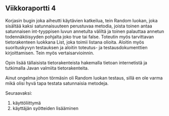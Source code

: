 ## Viikkoraportti 4

Korjasin bugin joka aiheutti käytävien katkeilua, tein Random luokan, joka sisältää kaksi satunnaisuuteen perustuvaa metodia, joista toinen antaa satunnaisen int-tyyppisen luvun annetulta väliltä ja toinen palauttaa annetun todennäköisyyden pohjalta joko true tai false. Toteutin myös tarvittavan tietorakenteen luokkana List, joka toimii listana olioita. Aloitin myös suorituskyvyn testauksen ja aloitin toteutus- ja testausdokumenttien kirjoittamisen. Tein myös vertaisarvioinnin.

Opin lisää tällaisista tietorakenteista hakemalla tietoan internetistä ja tutkimalla Javan valmiita tietorakenteita.

Ainut ongelma johon törmäsin oli Random luokan testaus, sillä en ole varma mikä olisi hyvä tapa testata satunnaisia metodeja.

Seuraavaksi:
1. käyttöliittymä
2. käyttäjän syötteiden lisääminen
